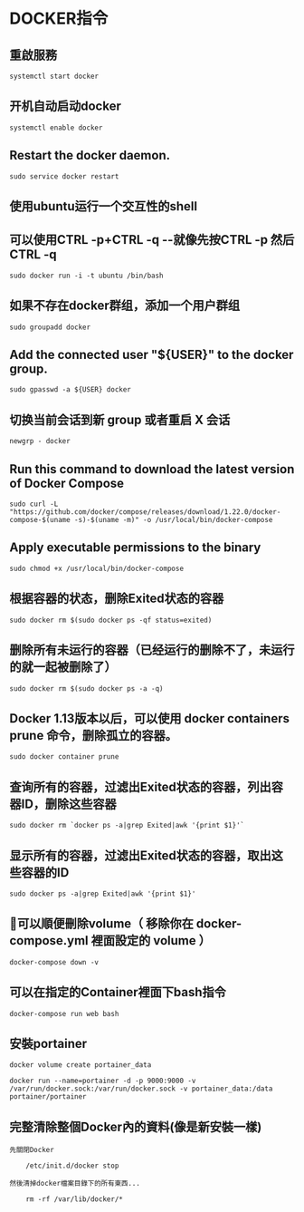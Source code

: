 # DOCKER指令
## 重啟服務
    systemctl start docker
## 开机自动启动docker
    systemctl enable docker
## Restart the docker daemon.
    sudo service docker restart
## 使用ubuntu运行一个交互性的shell
## 可以使用CTRL -p+CTRL -q --就像先按CTRL -p 然后CTRL -q
    sudo docker run -i -t ubuntu /bin/bash
## 如果不存在docker群组，添加一个用户群组
    sudo groupadd docker
## Add the connected user "${USER}" to the docker group.
    sudo gpasswd -a ${USER} docker
## 切换当前会话到新 group 或者重启 X 会话
    newgrp - docker
## Run this command to download the latest version of Docker Compose
    sudo curl -L "https://github.com/docker/compose/releases/download/1.22.0/docker-compose-$(uname -s)-$(uname -m)" -o /usr/local/bin/docker-compose
## Apply executable permissions to the binary
    sudo chmod +x /usr/local/bin/docker-compose
## 根据容器的状态，删除Exited状态的容器
    sudo docker rm $(sudo docker ps -qf status=exited)
## 删除所有未运行的容器（已经运行的删除不了，未运行的就一起被删除了）
    sudo docker rm $(sudo docker ps -a -q)
## Docker 1.13版本以后，可以使用 docker containers prune 命令，删除孤立的容器。
    sudo docker container prune
## 查询所有的容器，过滤出Exited状态的容器，列出容器ID，删除这些容器
    sudo docker rm `docker ps -a|grep Exited|awk '{print $1}'`
## 显示所有的容器，过滤出Exited状态的容器，取出这些容器的ID
    sudo docker ps -a|grep Exited|awk '{print $1}'
## 可以順便刪除volume（ 移除你在 docker-compose.yml 裡面設定的 volume ）
    docker-compose down -v
## 可以在指定的Container裡面下bash指令
    docker-compose run web bash
## 安裝portainer
 ```
docker volume create portainer_data

docker run --name=portainer -d -p 9000:9000 -v /var/run/docker.sock:/var/run/docker.sock -v portainer_data:/data portainer/portainer
```
## 完整清除整個Docker內的資料(像是新安裝一樣)
    先關閉Docker
```
    /etc/init.d/docker stop
```
    然後清掉docker檔案目錄下的所有東西...
```
    rm -rf /var/lib/docker/*
```